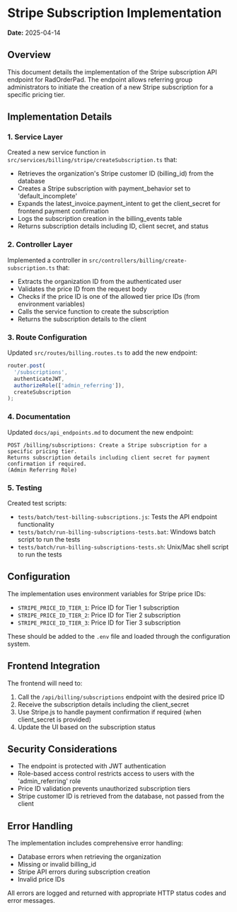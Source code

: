 # Stripe Subscription Implementation

**Date:** 2025-04-14

## Overview

This document details the implementation of the Stripe subscription API endpoint for RadOrderPad. The endpoint allows referring group administrators to initiate the creation of a new Stripe subscription for a specific pricing tier.

## Implementation Details

### 1. Service Layer

Created a new service function in `src/services/billing/stripe/createSubscription.ts` that:

- Retrieves the organization's Stripe customer ID (billing_id) from the database
- Creates a Stripe subscription with payment_behavior set to 'default_incomplete'
- Expands the latest_invoice.payment_intent to get the client_secret for frontend payment confirmation
- Logs the subscription creation in the billing_events table
- Returns subscription details including ID, client secret, and status

### 2. Controller Layer

Implemented a controller in `src/controllers/billing/create-subscription.ts` that:

- Extracts the organization ID from the authenticated user
- Validates the price ID from the request body
- Checks if the price ID is one of the allowed tier price IDs (from environment variables)
- Calls the service function to create the subscription
- Returns the subscription details to the client

### 3. Route Configuration

Updated `src/routes/billing.routes.ts` to add the new endpoint:

```javascript
router.post(
  '/subscriptions',
  authenticateJWT,
  authorizeRole(['admin_referring']),
  createSubscription
);
```

### 4. Documentation

Updated `docs/api_endpoints.md` to document the new endpoint:

```
POST /billing/subscriptions: Create a Stripe subscription for a specific pricing tier. 
Returns subscription details including client secret for payment confirmation if required. 
(Admin Referring Role)
```

### 5. Testing

Created test scripts:

- `tests/batch/test-billing-subscriptions.js`: Tests the API endpoint functionality
- `tests/batch/run-billing-subscriptions-tests.bat`: Windows batch script to run the tests
- `tests/batch/run-billing-subscriptions-tests.sh`: Unix/Mac shell script to run the tests

## Configuration

The implementation uses environment variables for Stripe price IDs:

- `STRIPE_PRICE_ID_TIER_1`: Price ID for Tier 1 subscription
- `STRIPE_PRICE_ID_TIER_2`: Price ID for Tier 2 subscription
- `STRIPE_PRICE_ID_TIER_3`: Price ID for Tier 3 subscription

These should be added to the `.env` file and loaded through the configuration system.

## Frontend Integration

The frontend will need to:

1. Call the `/api/billing/subscriptions` endpoint with the desired price ID
2. Receive the subscription details including the client_secret
3. Use Stripe.js to handle payment confirmation if required (when client_secret is provided)
4. Update the UI based on the subscription status

## Security Considerations

- The endpoint is protected with JWT authentication
- Role-based access control restricts access to users with the 'admin_referring' role
- Price ID validation prevents unauthorized subscription tiers
- Stripe customer ID is retrieved from the database, not passed from the client

## Error Handling

The implementation includes comprehensive error handling:

- Database errors when retrieving the organization
- Missing or invalid billing_id
- Stripe API errors during subscription creation
- Invalid price IDs

All errors are logged and returned with appropriate HTTP status codes and error messages.